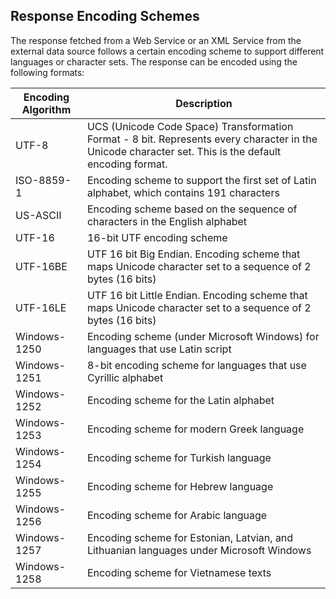                          


Response Encoding Schemes
-------------------------

The response fetched from a Web Service or an XML Service from the external data source follows a certain encoding scheme to support different languages or character sets. The response can be encoded using the following formats:

  
| Encoding Algorithm | Description |
| --- | --- |
| UTF-8 | UCS (Unicode Code Space) Transformation Format - 8 bit. Represents every character in the Unicode character set. This is the default encoding format. |
| ISO-8859-1 | Encoding scheme to support the first set of Latin alphabet, which contains 191 characters |
| US-ASCII | Encoding scheme based on the sequence of characters in the English alphabet |
| UTF-16 | 16-bit UTF encoding scheme |
| UTF-16BE | UTF 16 bit Big Endian. Encoding scheme that maps Unicode character set to a sequence of 2 bytes (16 bits) |
| UTF-16LE | UTF 16 bit Little Endian. Encoding scheme that maps Unicode character set to a sequence of 2 bytes (16 bits) |
| Windows-1250 | Encoding scheme (under Microsoft Windows) for languages that use Latin script |
| Windows-1251 | 8-bit encoding scheme for languages that use Cyrillic alphabet |
| Windows-1252 | Encoding scheme for the Latin alphabet |
| Windows-1253 | Encoding scheme for modern Greek language |
| Windows-1254 | Encoding scheme for Turkish language |
| Windows-1255 | Encoding scheme for Hebrew language |
| Windows-1256 | Encoding scheme for Arabic language |
| Windows-1257 | Encoding scheme for Estonian, Latvian, and Lithuanian languages under Microsoft Windows |
| Windows-1258 | Encoding scheme for Vietnamese texts |
